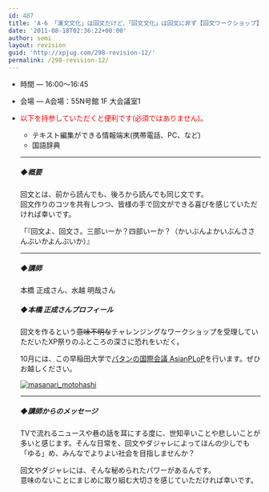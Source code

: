 ```yaml
---
id: 487
title: 'A-6 「漢文文化」は回文だけど、「回文文化」は回文に非ず【回文ワークショップ】'
date: '2011-08-18T02:36:22+00:00'
author: semi
layout: revision
guid: 'http://xpjug.com/298-revision-12/'
permalink: /298-revision-12/
---
```


- 時間 — 16:00～16:45
- 会場 — A会場：55N号館 1F 大会議室1

- <font color="red">以下を持参していただくと便利です(必須ではありません)。</font>
    - テキスト編集ができる情報端末(携帯電話、PC、など)
    - 国語辞典
    
    ---
    
    ##### ◆概要
    
    回文とは、前から読んでも、後ろから読んでも同じ文です。  
    回文作りのコツを共有しつつ、皆様の手で回文ができる喜びを感じていただければ幸いです。
    
    「『回文よ、回文さ。三部いーか？四部いーか？（かいぶんよかいぶんささんぶいかよんぶいか）』
    
    ---
    
    ##### ◆講師
    
    本橋 正成さん、水越 明哉さん
    
    ##### ◆本橋 正成さんプロフィール
    
    回文を作るという<del>意味不明な</del>チャレンジングなワークショップを受理していただいたXP祭りのふところの深さに恐れをいだく。
    
    10月には、この早稲田大学で[パタンの国際会議 AsianPLoP](http://patterns-wg.fuka.info.waseda.ac.jp/asianplop/japanese.html)を行います。ぜひお越しください。
    
    [![](http://xpjug.com/wp-content/uploads/2011/08/masanari_motohashi.png "masanari_motohashi")](http://xpjug.com/wp-content/uploads/2011/08/masanari_motohashi.png)
    
    ---
    
    ##### ◆講師からのメッセージ
    
    TVで流れるニュースや巷の話を耳にする度に、世知辛いことや悲しいことが多いと感じます。そんな日常を、回文やダジャレによってほんの少しでも「ゆる」め、みんなでよりよい社会を目指しませんか？
    
    回文やダジャレには、そんな秘められたパワーがあるんです。  
    意味のないことにまじめに取り組む大切さを感じていただければ幸いです。